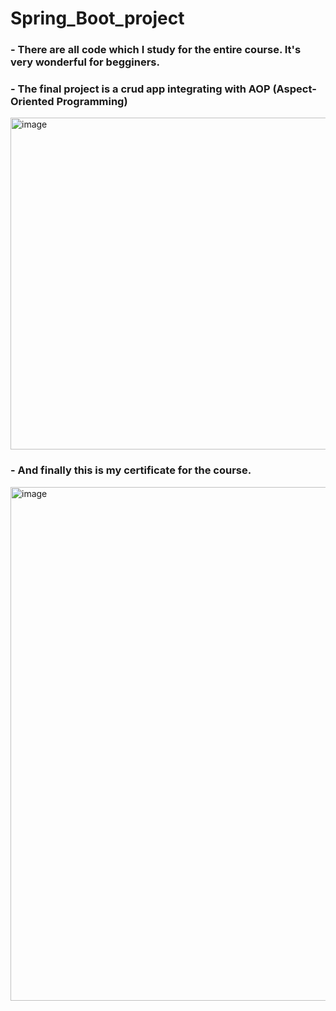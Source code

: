 # Spring_Boot_project
### 
### - There are all code which I study for the entire course. It's very wonderful for begginers. 
### - The final project is a crud app integrating with AOP (Aspect-Oriented Programming)
<img width="1665" height="531" alt="image" src="https://github.com/user-attachments/assets/33b05084-2b4e-4619-8a49-b6f5337cc0e7" />

### - And finally this is my certificate for the course.
<img width="1127" height="822" alt="image" src="https://github.com/user-attachments/assets/545f89e6-f52e-4708-98ff-19fba5a660a5" />
